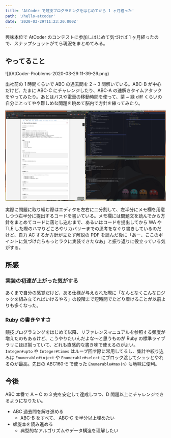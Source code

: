 ```yaml
---
title: 'AtCoder で競技プログラミングをはじめてから 1 ヶ月経った'
path: '/hello-atcoder'
date: '2020-03-29T11:23:20.000Z'
---
```


興味本位で AtCoder のコンテストに参加しはじめて気づけば 1 ヶ月経ったので、スナップショットがてら現況をまとめてみる。

## やってること

![](AtCoder-Problems-2020-03-29 11-39-26.png)

出社前の 1 時間くらいで ABC の過去問を 2 ~ 3 問解いている。ABC-B が中心だけど、たまに ABC-C にチャレンジしたり、ABC-A の速解きタイムアタックをやってみたり。あとはバスや電車の移動時間を使って、茶 ~ 緑 diff くらいの自分にとってやや難しめな問題を眺めて脳内で方針を練ってみたり。

![](screenshot.png)

実際に問題に取り組む際はエディタを左右に二分割して、左半分にメモ欄を用意しつつ右半分に提出するコードを書いている。メモ欄には問題文を読んでから方針をまとめてコードに落とし込むまで、あるいはコードを提出してから WA や TLE した際のハマりどころやリカバリーまでの思考をなぐり書きしているのだけど、自力 AC するか方針が立たず解説の PDF を読んだ後に「あー、ここのポイントに気づけたらもっとラクに実装できたなあ」と振り返りに役立っている気がする。

## 所感

### 実装の初速が上がった気がする

あくまで自分の感覚だけど、ある仕様が与えられた際に「なんとなくこんなロジックを組み立てればいけるやろ」の段階まで短時間でたどり着けることが以前よりも多くなった。

### Ruby の書きやすさ

競技プログラミングをはじめて以降、リファレンスマニュアルを参照する頻度が増えたのもあるけど、こうやりたいんだよな〜と思うものが Ruby の標準ライブラリにほぼ揃っていて、どれも直感的な書き味で使えるのがよい。 `Integer#upto` や `Integer#times` はループ回す際に常用してるし、集計や絞り込みは `Enumerable#inject` や `Enumerable#select` にブロック渡してシュッとやれるのが最高。先日の ABC160-E で使った `Enumerable#max(n)` も地味に便利。

## 今後

ABC 本番で A ~ C の 3 完を安定して達成しつつ、D 問題以上にチャレンジできるようになりたい。

- ABC 過去問を解き進める
  - ABC-B をすべて、 ABC-C を半分以上埋めたい
- 螺旋本を読み進める
  - 典型的なアルゴリズムやデータ構造を理解したい
